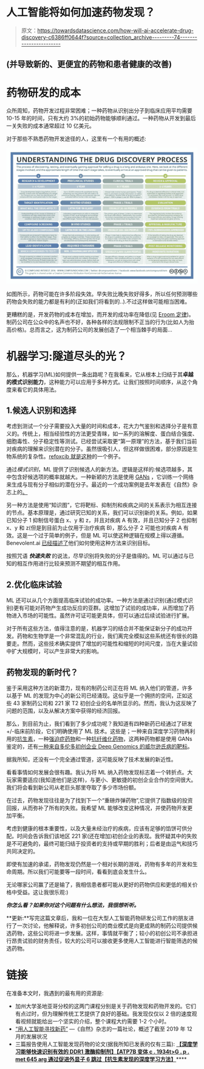 # 人工智能将如何加速药物发现？

> 原文：<https://towardsdatascience.com/how-will-ai-accelerate-drug-discovery-c6386ff0644f?source=collection_archive---------74----------------------->

## (并导致新的、更便宜的药物和患者健康的改善)

# 药物研发的成本

众所周知，药物开发过程非常困难；一种药物从识别出分子到临床应用平均需要 10-15 年的时间，只有大约 3%的初始药物能够顺利通过。一种药物从开发到最后一关失败的成本通常超过 10 亿美元。

对于那些不熟悉药物开发途径的人，这里有一个有用的概述:

![](img/b74e44c0b5cedce51c324370553ec0fb.png)

如图所示，药物可能在许多阶段失效。早失败比晚失败好得多，所以任何预测哪些药物会失败的能力都是有利的(正如我们将看到的..).不过这样做可能相当困难。

更糟糕的是，开发药物的成本在增加，而开发的成功率在降低(见 [Eroom 定律](https://en.wikipedia.org/wiki/Eroom%27s_law))。制药公司在公众中的名声也不好，各种各样的法规限制不正当的行为(比如人为抬高价格)。总而言之，这为制药公司的发展创造了一个相当棘手的局面…

# 机器学习:隧道尽头的光？

那么，机器学习(ML)如何提供一条出路呢？在我看来，它从根本上归结于其**卓越的模式识别能力**，这种能力可以应用于多种方式。让我们按照时间顺序，从这个角度来看它的具体用法。

## 1.候选人识别和选择

考虑到测试一个分子需要投入大量的时间和成本，花大力气鉴别和选择分子是有意义的。传统上，相当经验性的方法更受青睐，如一系列的溶解度、蛋白结合强度、细胞毒性、分子稳定性等测试。已经尝试采取更“第一原理”的方法，基于我们当前对疾病的理解来识别潜在的分子。虽然很吸引人，但这样做很困难，部分原因是生物系统的复杂性。[refoxcib 就是这种](https://www.ncbi.nlm.nih.gov/pmc/articles/PMC1779871/)的一个例子。

通过*模式识别*，ML 提供了识别候选人的新方法。逻辑是这样的:候选项越多，其中包含好候选项的概率就越大。一种新颖的方法是使用 [GANs](https://en.wikipedia.org/wiki/Generative_adversarial_network) ，它训练一个网络来生成与现有分子相似的潜在分子。最近的一个成功案例是去年发表在《自然》杂志上的[。](https://www.nature.com/articles/s41587-019-0224-x)

另一种方法是使用“知识图”，它将靶标、抑制剂和疾病之间的关系表示为相互连接的节点。基本原理是，通过研究已知的关系，我们可以识别新的关系。例如，如果已知分子 1 抑制信号蛋白 x、y 和 z，并且对疾病 A 有效，并且已知分子 2 也抑制 x、y 和 z(但是到目前为止仅用于治疗疾病 B)，那么分子 2 可能也对疾病 A 有效。这是一个过于简单的例子，但是 ML 可以使这种逻辑在规模上得以遵循。Benevolent.ai [已经描述了](https://www.youtube.com/watch?v=Ba4G_pZZdaQ)他们如何使用这种方法来识别目标。

按照咒语 ***快速失败*** 的说法，尽早识别将失败的分子是值得的。ML 可以通过与已知的相互作用进行比较来预测不期望的相互作用。

## 2.优化临床试验

ML 还可以从几个方面提高临床试验的成功率。一种方法是通过识别(通过模式识别)更有可能对药物产生成功反应的亚群。这增加了试验的成功率，从而增加了药物进入市场的可能性。虽然许可证可能更具体，但可以通过后续试验进行扩展。

对于所有这些方法，值得注意的是，机器学习的结合并不能保证新分子的成功开发。药物和生物学是一个非常混乱的行业，我们离完全模拟这些系统还有很长的路要走。然而，这些技术确实提供了增加的可能性和缩短的时间尺度，当在大量试验中扩大规模时，可以产生非常大的影响。

## 药物发现的新时代？

鉴于采用这种方法的新潜力，现有的制药公司正在将 ML 纳入他们的管道，许多以基于 ML 的发现为中心的新公司已经涌现。这似乎是一个拥挤的空间，正如这些 43 家制药公司和 221 家 T2 初创企业的名单所显示的。然而，我认为这反映了问题的范围，以及从解决方案中获得的经济回报。

那么，到目前为止，我们看到了多少成功呢？我知道有四种新药已经通过了研发+/-临床前阶段，它们明确使用了 ML 技术。这些是；一种来自深度学习药物再利用的[抗生素](https://www.cell.com/cell/pdf/S0092-8674(20)30102-1.pdf)，一种[强迫症药物](https://www.ft.com/content/fe55190e-42bf-11ea-a43a-c4b328d9061c)和一种[抗纤维化药物](https://www.nature.com/articles/s41587-019-0224-x)，这两种药物都是使用 GANs 鉴定的，还有[一种来自多伦多初创企业 Deep Genomics 的威尔逊氏病的靶标](https://www.biorxiv.org/content/10.1101/693572v3)。

据我所知，还没有一个完全通过管道，这可能反映了技术发展的新近性。

看看事情如何发展会很有趣。我认为将 ML 纳入药物发现标志着一个转折点。大玩家需要适应(我知道他们是这样)，与更小、更敏捷的初创企业合作的空间很大。我们将会看到新公司从老巨头那里夺取了多少市场份额。

在过去，药物发现往往是为了找到下一个“重磅炸弹药物”,它提供了指数级的投资回报，从而弥补了所有的失败。我希望 ML 能够改变这种情况，并使药物开发更加平衡。

考虑到健康的根本重要性，以及大量未经治疗的疾病，应该有足够的馅饼可供分配。时间会告诉我们该地区 221 家(还在增加)初创企业的表现。我怀疑其中的失败是不可避免的，最终可能归结于投资者的支持或早期的胜利；后者是由运气和技巧共同决定的。

即使有加速的承诺，药物发现仍然是一个相对长期的游戏，药物有多年的开发和生命周期。所以我们可能要等一段时间，看看到底会发生什么。

无论哪家公司赢了还是输了，我相信患者都可能从更好的药物供应和更低的相关价格中受益。这让我很乐观:)

***你怎么看？如果你对这个问题有什么想法，我很想听听。***

**更新:**写完这篇文章后，我和一位在大型人工智能药物研发公司工作的朋友进行了一次讨论，他解释说，许多初创公司的商业模式是向更成熟的制药公司提供候选药物，这些公司将进一步发展。这样，事情就平衡了；较小的初创公司不承担进行昂贵试验的财务责任，较大的公司可以接收更多使用人工智能进行智能筛选的候选药物。

# 链接

在准备本文时，我遇到的最有用的资源是:

*   加州大学圣地亚哥分校的这两门课程分别是关于药物发现和药物开发的。它们有点过时，但为理解传统工艺提供了良好的基础。我发现仅仅以 2 倍的速度观看视频就能给出一个坚实的介绍，整个课程大约需要 1-2 个小时。
*   [“用人工智能寻找新药”](https://www.nature.com/articles/d41586-019-03846-0) —《自然》杂志的一篇社论，概述了截至 2019 年 12 月的发展状况
*   三篇报告使用人工智能发现药物的论文(据我所知已发表的仅有三篇): [**【深度学习能够快速识别有效的 DDR1 激酶抑制剂】**](https://www.nature.com/articles/s41587-019-0224-x)**[**【ATP7B 变体 c . 1934t>G . p . met 645 arg 通过促进外显子 6 跳过**](https://www.biorxiv.org/content/10.1101/693572v3)**[**【抗生素发现的深度学习方法】**](http://cell.com/cell/fulltext/S0092-8674(20)30102-1)****